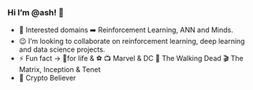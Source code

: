 ### Hi I’m @ash! 👋





- :eyes: Interested domains :arrow_right: Reinforcement Learning, ANN and Minds.
- :wink: I’m looking to collaborate on reinforcement learning, deep learning and data science projects.
- :zap:  Fun fact -> :ramen:for life & ⚽ :tv: Marvel & DC :zombie: The Walking Dead :clapper: The Matrix, Inception & Tenet
- :rocket: Crypto Believer 



